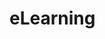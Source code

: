 # eLearning

<!-- | Lesson | Topic | Activity | Notes | Completion Date | Dropbox |
-----|:------:|:-----:|:--------:|:------|:---------------:|:-------:|----
     |   1    |       |          |       |                 |         |
     |   2    |       |          |       |                 |         |
     |   3    |       |          |       |                 |         |
     |   4    |       |          |       |                 |         |
     |   5    |       |          |       |                 |         |
     |   6    |       |          |       |                 |         |
     |   7    |       |          |       |                 |         |
     |   8    |       |          |       |                 |         |
     |   9    |       |          |       |                 |         |
     |   10   |       |          |       |                 |         |
     |   11   |       |          |       |                 |         |
     |   12   |       |          |       |                 |         |
     |   13   |       |          |       |                 |         |
     |   14   |       |          |       |                 |         |
     |   15   |       |          |       |                 |         |
     |   16   |       |          |       |                 |         |
     |   17   |       |          |       |                 |         |
     |   18   |       |          |       |                 |         |
     |   19   |       |          |       |                 |         |
     |   18   |       |          |       |                 |         |
     |   19   |       |          |       |                 |         | -->